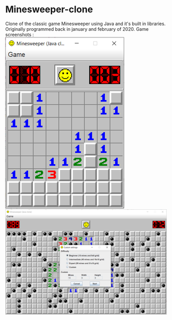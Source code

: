 # Minesweeper-clone
Clone of the classic game Minesweeper using Java and it's built in libraries. Originally programmed back in january and february of 2020.
Game screenshots :  
![Alt text](images/screenshot-1.png)
![Alt text](images/screenshot-2.png)

